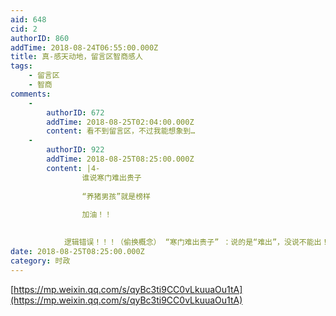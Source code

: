 ```yaml
---
aid: 648
cid: 2
authorID: 860
addTime: 2018-08-24T06:55:00.000Z
title: 真-感天动地，留言区智商感人
tags:
    - 留言区
    - 智商
comments:
    -
        authorID: 672
        addTime: 2018-08-25T02:04:00.000Z
        content: 看不到留言区，不过我能想象到…
    -
        authorID: 922
        addTime: 2018-08-25T08:25:00.000Z
        content: |4-
                谁说寒门难出贵子
                
                “养猪男孩”就是榜样
                
                加油！！
                

            逻辑错误！！！（偷换概念） “寒门难出贵子” ：说的是“难出”，没说不能出！ “‘养猪男孩’就是榜样” ： 一丝Q死咪.jpg？
date: 2018-08-25T08:25:00.000Z
category: 时政
---
```


[https://mp.weixin.qq.com/s/qyBc3ti9CC0vLkuuaOu1tA](https://mp.weixin.qq.com/s/qyBc3ti9CC0vLkuuaOu1tA)
